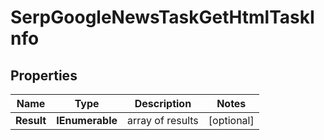 # SerpGoogleNewsTaskGetHtmlTaskInfo


## Properties

| Name | Type | Description | Notes |
|------------ | ------------- | ------------- | -------------|
**Result** | **IEnumerable<SerpGoogleNewsTaskGetHtmlResultInfo>** | array of results |[optional]|